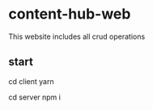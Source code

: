 # content-hub-web
This website includes all crud operations
<h2>start</h2>
cd client
yarn

cd server
npm i
